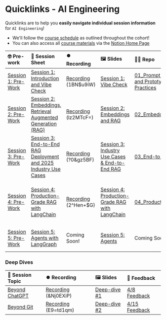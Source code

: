 # Quicklinks - AI Engineering

Quicklinks are to help you **easily navigate individual session information** for `AI Engineering`!  

- We'll follow the [course schedule](https://www.notion.so/The-AI-Engineering-Bootcamp-Cohort-6-Course-Schedule-Curriculum-1abcd547af3d80be899be4addee6814c?pvs=4#1abcd547af3d8127a8f4cc26933b14a5) as outlined throughout the cohort!
- You can also access all [course materials](https://www.notion.so/The-AI-Engineering-Bootcamp-Cohort-6-Home-Page-1c8cd547af3d800ebf81c013c5b51856?pvs=4#1c8cd547af3d8130a44ac31310382ca1) via the [Notion Home Page](https://www.notion.so/The-AI-Engineering-Bootcamp-Cohort-6-Home-Page-1c8cd547af3d800ebf81c013c5b51856)


| 🤓 Pre-work | 📰 Session Sheet | ⏺️ Recording  | 🖼️ Slides     | 👨‍💻 Repo     | 📝 Homework      | 📁 Feedback       |
|:-----------------|:-----------------|:-----------------|:-----------------|:-----------------|:-----------------|:-----------------|
| [Session 1: Pre-Work](https://www.notion.so/Session-1-Introduction-and-Vibe-Check-1c8cd547af3d81b596bbdfb64cf4fd2f?pvs=4#1c8cd547af3d81fb96b4f625f3f8e3d6)| [Session 1: Introduction and Vibe Check](https://www.notion.so/Session-1-Introduction-and-Vibe-Check-1c8cd547af3d81b596bbdfb64cf4fd2f) | [Recording](https://us02web.zoom.us/rec/component-page?accessLevel=meeting&action=viewdetailpage&sharelevel=meeting&useWhichPasswd=meeting&requestFrom=pwdCheck&clusterId=us02&componentName=need-password&meetingId=jA0Ow9yIy3bJbS4JYNKzWqWsCl8vK70u7XENGv8p0wYMfyYC5WBaO7UwTBvdEUeR.vim-Lz52p_dMNkN5&originRequestUrl=https%3A%2F%2Fus02web.zoom.us%2Frec%2Fshare%2FxAthIzIUgINK-5XtpX9ENyHiDoJTjhesvzUJtUnCuKlHsPEovEwrQceLrBPWyIsD.c_AcozzNUfIkRwDX) (1BN$u9iW)| [Session 1: Vibe Check](https://www.canva.com/design/DAGjafpn44s/9yUAmHozCw2fscR0S6B70A/edit?utm_content=DAGjafpn44s&utm_campaign=designshare&utm_medium=link2&utm_source=sharebutton) | [01_Prompt Engineering and Prototyping Best Practices](https://github.com/AI-Maker-Space/AIE6/tree/main/01_Prompt%20Engineering%20and%20Prototyping%20Best%20Practices) | [Session 1 Assignment: Vibe Check](https://forms.gle/K1PqHzjriVYerjaU9) | [AIE6 Feedback 4/1](https://forms.gle/EdzBz82yGqVYKfUw9)
| [Session 2: Pre-Work](https://www.notion.so/Session-2-Embeddings-Retrieval-Augmented-Generation-RAG-1c8cd547af3d81978a5af041c0d5b30a?pvs=4#1c8cd547af3d818daab3db56a5e631e9)| [Session 2: Embeddings, Retrieval Augmented Generation (RAG)](https://www.notion.so/Session-2-Embeddings-Retrieval-Augmented-Generation-RAG-1c8cd547af3d81978a5af041c0d5b30a) | [Recording](https://us02web.zoom.us/rec/share/gSn6QuqteVM4gYK9SslqMLx4MRVcwVj1S9RT-wJQYUuSVBkJ14-Fj8qY8d7Tyx-9.7ijgK2xRDpWFZ-bu) (lz2MTcF=)| [Session 2: Embeddings and RAG](https://www.canva.com/design/DAGjaSBtoao/n8G0T_O-2OIQHvgTfqyAxg/edit?utm_content=DAGjaSBtoao&utm_campaign=designshare&utm_medium=link2&utm_source=sharebutton) | [02_Embeddings_and_RAG](https://github.com/AI-Maker-Space/AIE6/tree/main/02_Embeddings_and_RAG) | [Session 2 Assignment: Embeddings & RAG](https://forms.gle/FNkAuvdZe8eiaLTC8)| [AIE6 Feedback 4/3](https://forms.gle/iDTwhJ2nLp5CGkqP6)
| [Session 3: Pre-Work](https://www.notion.so/Session-3-End-to-End-RAG-Deployment-and-2025-Industry-Use-Cases-1c8cd547af3d818fb863ce11710a31ec?pvs=4#1c8cd547af3d81468dbadb4d669435bd)| [Session 3: End-to-End RAG Deployment and 2025 Industry Use Cases ](https://www.notion.so/Session-3-End-to-End-RAG-Deployment-and-2025-Industry-Use-Cases-1c8cd547af3d818fb863ce11710a31ec) | [Recording](https://us02web.zoom.us/rec/share/sGuBqB5go4WPjALRA5y_QkzDHju0qiAtSanlWN8FZLV8mdviZWAcg8fHU8J-hbmp.HlMKdznBNkeB-CgB) (?0&gz5BF)| [Session 3: Industry Use Cases & End-to-End RAG](https://www.canva.com/design/DAGjaej4jRA/W4Vw66N4gbJWvMvojgR5Dg/edit?utm_content=DAGjaej4jRA&utm_campaign=designshare&utm_medium=link2&utm_source=sharebutton) | [03_End-to-End_RAG](https://github.com/AI-Maker-Space/AIE6/tree/main/03_End-to-End_RAG)| [Session 3 Assignment: End-to-End RAG](https://forms.gle/KwkHPyCN6zb1ypno7)| [AIE6 Feedback 4/8](https://forms.gle/oVeEd95qajYVhryF6)
| [Session 4: Pre-Work](https://www.notion.so/Session-4-Production-Grade-RAG-with-LangChain-1c8cd547af3d814c95a8e9ba5bd1a459?pvs=4#1c8cd547af3d81ebb0fcc9e05bf4b311)| [Session 4: Production-Grade RAG with LangChain](https://www.notion.so/Session-4-Production-Grade-RAG-with-LangChain-1c8cd547af3d814c95a8e9ba5bd1a459) | [Recording](https://us02web.zoom.us/rec/share/teO7APMEW8O2HcjzIgdo3MPPrY5ID_t_Qd6QpMTKUVBMuKfG-cGRL-O3idgpjyDp.gyyOfVTXCv4tf7UB) (2^Hen+$G) | [Session 4: Production-Grade RAG with LangChain](https://www.canva.com/design/DAGjaZ1SqwU/0-YVlQBs6uEVP_XEdiADdQ/edit?utm_content=DAGjaZ1SqwU&utm_campaign=designshare&utm_medium=link2&utm_source=sharebutton)| [04_Production_RAG](https://github.com/AI-Maker-Space/AIE6/tree/main/04_Production_RAG) | [Session 4 Assignment: Production RAG with LangGraph and LangChain](https://forms.gle/QnGJcGUZFP7BzdCbA)| [AIE6 Feedback 4/10](https://forms.gle/zU8JJ4umGZUJD26p8)
| [Session 5: Pre-Work](https://www.notion.so/Session-5-Agents-with-LangGraph-1c8cd547af3d81068e44d4e4b901a9a8?pvs=4#1c8cd547af3d81578bedd1d2b11ab888)| [Session 5: Agents with LangGraph](https://www.notion.so/Session-5-Agents-with-LangGraph-1c8cd547af3d81068e44d4e4b901a9a8) | Coming Soon! | [Session 5: Agents](https://www.canva.com/design/DAGjaRyDT1Y/KNp2qc2InaW17ljF6KbsVg/view?utm_content=DAGjaRyDT1Y&utm_campaign=designshare&utm_medium=link2&utm_source=uniquelinks&utlId=h1931d92799)| Coming Soon! | [Session 5 Assignment: Agents with LangGraph](https://forms.gle/bA9BN2bgNLMNB9HXA)| [AIE6 Feedback 4/15](https://forms.gle/Fgb5K4PDKokvtX787)

### Deep Dives

| 📰 Session Topic | ⏺️ Recording  | 🖼️ Slides     | 📁 Feedback       |
|:-----------------|:-----------------|:-----------------|:-----------------|
| [Beyond ChatGPT](https://www.notion.so/The-AI-Engineering-Bootcamp-Cohort-6-Home-Page-1c8cd547af3d800ebf81c013c5b51856?pvs=4#1c8cd547af3d80ce8764d4334afad9ce)| [Recording](https://us02web.zoom.us/rec/play/GS0b7kpRbsTAsGni_hM4ujAgr3JryonUTIDg4PPcZkML5DxC5LrFU0yRFjV2iNuEAKd3op1NcCjjDo9C.d4r751DA8U7pG_oP?accessLevel=meeting&canPlayFromShare=true&from=my_recording&continueMode=true&componentName=rec-play&originRequestUrl=https%3A%2F%2Fus02web.zoom.us%2Frec%2Fshare%2FKxnTJeWLpzXH37p-meYND3DQ8O3xwrh-8ZXXE8s1XMfUwupK3elMz2iwGwkwEbbB.xVubT-NIYKfm13Pw)  (&Nj0EXiP)| [Deep-dive #1](https://www.canva.com/design/DAGjOjzPGx8/_pff1iaQwtq7rTkk8Pv6lQ/edit?utm_content=DAGjOjzPGx8&utm_campaign=designshare&utm_medium=link2&utm_source=sharebutton) | [4/8 Feedback](https://forms.gle/oqxSCqD3FpU7SdrD7)
| [Beyond Git](https://www.notion.so/The-AI-Engineering-Bootcamp-Cohort-6-Home-Page-1c8cd547af3d800ebf81c013c5b51856?pvs=4#1c8cd547af3d80ee8e9cd2ae0a34d67f)| [Recording](https://us02web.zoom.us/rec/share/uENF6XXOygGnwk2c1lpanskpVnhj5NNapunrzQ8oSuwZEsgzUsHsBY_Dxx2i_UH8.lnHhHDb98ju1aImG )  (E9=td1qm)| [Deep-dive #2](https://www.canva.com/design/DAGjOhvr_PY/EFUnepWIM2fHSs47pn8Bwg/edit?utm_content=DAGjOhvr_PY&utm_campaign=designshare&utm_medium=link2&utm_source=sharebutton) | [4/15 Feedback](https://forms.gle/1rq5Sjs8Tehq4EJw8)
